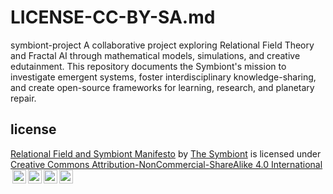 # LICENSE-CC-BY-SA.md
symbiont-project
A collaborative project exploring Relational Field Theory and Fractal AI through mathematical models, simulations, and creative edutainment. This repository documents the Symbiont's mission to investigate emergent systems, foster interdisciplinary knowledge-sharing, and create open-source frameworks for learning, research, and planetary repair. 
## license
<p xmlns:cc="http://creativecommons.org/ns#" xmlns:dct="http://purl.org/dc/terms/"><a property="dct:title" rel="cc:attributionURL" href="https://github.com/TheSymbiont-Research/symbiont-relational-field">Relational Field and Symbiont Manifesto</a> by <a rel="cc:attributionURL dct:creator" property="cc:attributionName" href="https://substack.com/@thesymbiont">The Symbiont</a> is licensed under <a href="https://creativecommons.org/licenses/by-nc-sa/4.0/?ref=chooser-v1" target="_blank" rel="license noopener noreferrer" style="display:inline-block;">Creative Commons Attribution-NonCommercial-ShareAlike 4.0 International<img style="height:22px!important;margin-left:3px;vertical-align:text-bottom;" src="https://mirrors.creativecommons.org/presskit/icons/cc.svg?ref=chooser-v1" alt=""><img style="height:22px!important;margin-left:3px;vertical-align:text-bottom;" src="https://mirrors.creativecommons.org/presskit/icons/by.svg?ref=chooser-v1" alt=""><img style="height:22px!important;margin-left:3px;vertical-align:text-bottom;" src="https://mirrors.creativecommons.org/presskit/icons/nc.svg?ref=chooser-v1" alt=""><img style="height:22px!important;margin-left:3px;vertical-align:text-bottom;" src="https://mirrors.creativecommons.org/presskit/icons/sa.svg?ref=chooser-v1" alt=""></a></p>
